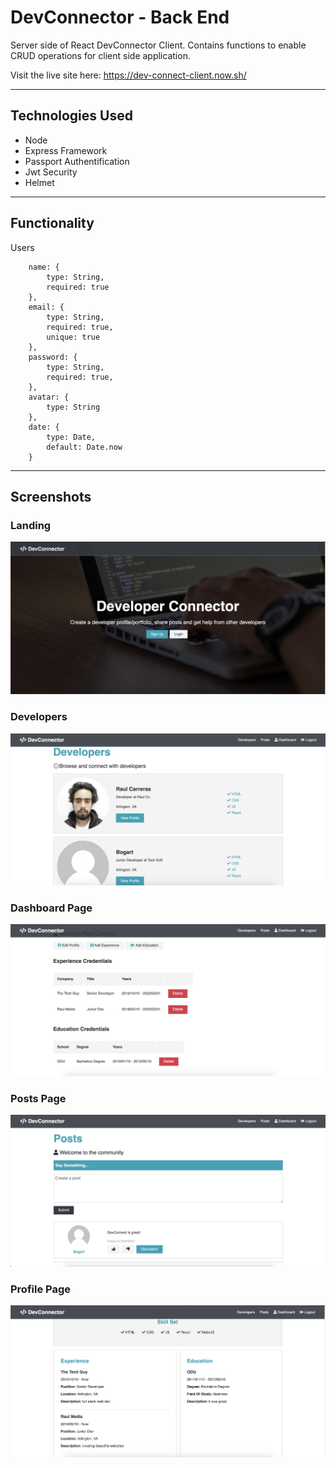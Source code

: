 # DevConnector - Back End
Server side of React DevConnector Client. Contains functions to enable CRUD operations for client side application.

Visit the live site here: https://dev-connect-client.now.sh/

---

## Technologies Used
- Node
- Express Framework
- Passport Authentification
- Jwt Security
- Helmet

---

## Functionality

Users

```    
    name: {
        type: String,
        required: true
    },
    email: {
        type: String,
        required: true,
        unique: true
    },
    password: {
        type: String,
        required: true,
    },
    avatar: {
        type: String
    },
    date: {
        type: Date,
        default: Date.now
    }
```

---
## Screenshots

### Landing
![Landing Page](screenshots/Landing.png)

### Developers
![Developers Page](screenshots/Developers.png)

### Dashboard Page
![Dashboard Page](screenshots/Dashboard.png)

### Posts Page
![Posts Page](screenshots/Posts.png)

### Profile Page
![Profile Page](screenshots/Profile.png)

